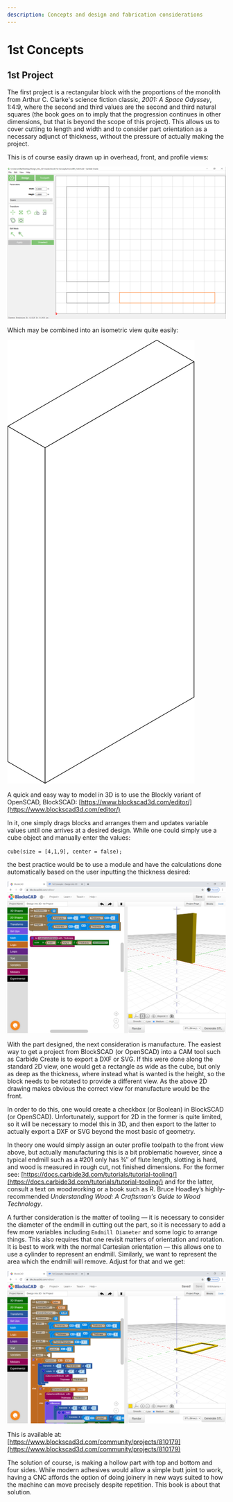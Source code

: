 ```yaml
---
description: Concepts and design and fabrication considerations
---
```


# 1st Concepts

## 1st Project

The first project is a rectangular block with the proportions of the monolith from Arthur C. Clarke's science fiction classic, _2001: A Space Odyssey_, 1:4:9, where the second and third values are the second and third natural squares \(the book goes on to imply that the progression continues in other dimensions, but that is beyond the scope of this project\). This allows us to cover cutting to length and width and to consider part orientation as a necessary adjunct of thickness, without the pressure of actually making the project.

This is of course easily drawn up in overhead, front, and profile views:

![1 &#xD7; 4 &#xD7; 9 monolith drawn in 2D](.gitbook/assets/monolith_1x4x9_carbide_create.png)

Which may be combined into an isometric view quite easily:

![Isometric view](.gitbook/assets/monolith_isometric.png)

A quick and easy way to model in 3D is to use the Blockly variant of OpenSCAD, BlockSCAD: [https://www.blockscad3d.com/editor/](https://www.blockscad3d.com/editor/)

In it, one simply drags blocks and arranges them and updates variable values until one arrives at a desired design. While one could simply use a cube object and manually enter the values:

`cube(size = [4,1,9], center = false);`

the best practice would be to use a module and have the calculations done automatically based on the user inputting the thickness desired:

![Design into 3D: 1st Project: BlockSCAD](.gitbook/assets/image%20%2866%29.png)

With the part designed, the next consideration is manufacture. The easiest way to get a project from BlockSCAD \(or OpenSCAD\) into a CAM tool such as Carbide Create is to export a DXF or SVG. If this were done along the standard 2D view, one would get a rectangle as wide as the cube, but only as deep as the thickness, where instead what is wanted is the height, so the block needs to be rotated to provide a different view. As the above 2D drawing makes obvious the correct view for manufacture would be the front.

In order to do this, one would create a checkbox \(or Boolean\) in BlockSCAD \(or OpenSCAD\). Unfortunately, support for 2D in the former is quite limited, so it will be necessary to model this in 3D, and then export to the latter to actually export a DXF or SVG beyond the most basic of geometry.

In theory one would simply assign an outer profile toolpath to the front view above, but actually manufacturing this is a bit problematic however, since a typical endmill such as a \#201 only has ¾″ of flute length, slotting is hard, and wood is measured in rough cut, not finished dimensions. For the former see: [https://docs.carbide3d.com/tutorials/tutorial-tooling/](https://docs.carbide3d.com/tutorials/tutorial-tooling/) and for the latter, consult a text on woodworking or a book such as R. Bruce Hoadley’s highly-recommended _Understanding Wood: A Craftsman's Guide to Wood Technology_.

A further consideration is the matter of tooling ― it is necessary to consider the diameter of the endmill in cutting out the part, so it is necessary to add a few more variables including `Endmill Diameter` and some logic to arrange things. This also requires that one revisit matters of orientation and rotation. It is best to work with the normal Cartesian orientation ― this allows one to use a cylinder to represent an endmill. Similarly, we want to represent the area which the endmill will remove. Adjust for that and we get:

![Design into 3D: 1st Project: BlockSCAD: Part view](.gitbook/assets/image%20%2867%29.png)

This is available at: [https://www.blockscad3d.com/community/projects/810179](https://www.blockscad3d.com/community/projects/810179)

The solution of course, is making a hollow part with top and bottom and four sides. While modern adhesives would allow a simple butt joint to work, having a CNC affords the option of doing joinery in new ways suited to how the machine can move precisely despite repetition. This book is about that solution.

